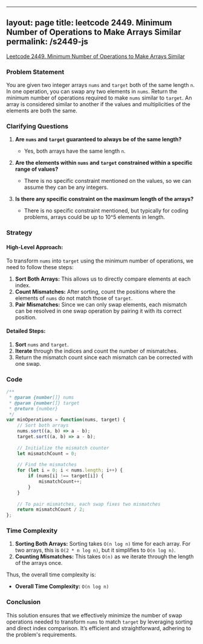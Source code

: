 
---
layout: page
title: leetcode 2449. Minimum Number of Operations to Make Arrays Similar
permalink: /s2449-js
---
[Leetcode 2449. Minimum Number of Operations to Make Arrays Similar](https://algoadvance.github.io/algoadvance/l2449)
### Problem Statement

You are given two integer arrays `nums` and `target` both of the same length `n`. In one operation, you can swap any two elements in `nums`. Return the minimum number of operations required to make `nums` similar to `target`. An array is considered similar to another if the values and multiplicities of the elements are both the same.

### Clarifying Questions

1. **Are `nums` and `target` guaranteed to always be of the same length?**
   - Yes, both arrays have the same length `n`.
   
2. **Are the elements within `nums` and `target` constrained within a specific range of values?**
   - There is no specific constraint mentioned on the values, so we can assume they can be any integers.

3. **Is there any specific constraint on the maximum length of the arrays?**
   - There is no specific constraint mentioned, but typically for coding problems, arrays could be up to 10^5 elements in length.

### Strategy

#### High-Level Approach:

To transform `nums` into `target` using the minimum number of operations, we need to follow these steps:

1. **Sort Both Arrays:** This allows us to directly compare elements at each index.
2. **Count Mismatches:** After sorting, count the positions where the elements of `nums` do not match those of `target`.
3. **Pair Mismatches:** Since we can only swap elements, each mismatch can be resolved in one swap operation by pairing it with its correct position.

#### Detailed Steps:

1. **Sort** `nums` and `target`.
2. **Iterate** through the indices and count the number of mismatches.
3. Return the mismatch count since each mismatch can be corrected with one swap.

### Code

```javascript
/**
 * @param {number[]} nums
 * @param {number[]} target
 * @return {number}
 */
var minOperations = function(nums, target) {
    // Sort both arrays
    nums.sort((a, b) => a - b);
    target.sort((a, b) => a - b);
    
    // Initialize the mismatch counter
    let mismatchCount = 0;
    
    // Find the mismatches
    for (let i = 0; i < nums.length; i++) {
        if (nums[i] !== target[i]) {
            mismatchCount++;
        }
    }
    
    // To pair mismatches, each swap fixes two mismatches
    return mismatchCount / 2;
};
```

### Time Complexity

1. **Sorting Both Arrays:** Sorting takes `O(n log n)` time for each array. For two arrays, this is `O(2 * n log n)`, but it simplifies to `O(n log n)`.
2. **Counting Mismatches:** This takes `O(n)` as we iterate through the length of the arrays once.

Thus, the overall time complexity is:

- **Overall Time Complexity:** `O(n log n)`

### Conclusion

This solution ensures that we effectively minimize the number of swap operations needed to transform `nums` to match `target` by leveraging sorting and direct index comparison. It’s efficient and straightforward, adhering to the problem's requirements.